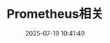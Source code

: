 ---
pageComponent:
  name: Catalogue
  data:
    path: 笔记/01.devops/01.监控相关/01.prometheus
    description: 本章内容为prometheus相关知识。
title: Prometheus相关
date: 2025-07-19 10:41:49
permalink: /devops/monitoring/prometheus/
sidebar: false
article: false
comment: false
editLink: false
---